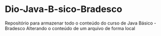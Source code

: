 # Dio-Java-B-sico-Bradesco
Repositório para armazenar todo o conteúdo do curso de Java Básico - Bradesco
Alterando o conteúdo de um arquivo de forma local